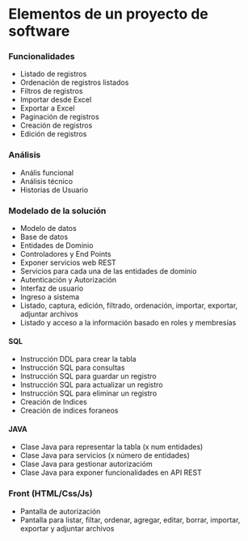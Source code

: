 # Elementos de un proyecto de software

### Funcionalidades
- Listado de registros
- Ordenación de registros listados
- Filtros de registros
- Importar desde Excel
- Exportar a Excel
- Paginación de registros
- Creación de registros
- Edición de registros

### Análisis
- Anális funcional
- Análisis técnico
- Historias de Usuario

### Modelado de la solución
- Modelo de datos
- Base de datos
- Entidades de Dominio
- Controladores y End Points
- Exponer servicios web REST
- Servicios para cada una de las entidades de dominio
- Autenticación y Autorización
- Interfaz de usuario
- Ingreso a sistema
- Listado, captura, edición, filtrado, ordenación, importar, exportar, adjuntar archivos
- Listado y acceso a la información basado en roles y membresías

#### SQL

- Instrucción DDL para crear la tabla
- Instrucción SQL para consultas
- Instrucción SQL para guardar un registro
- Instrucción SQL para actualizar un registro
- Instrucción SQL para eliminar un registro
- Creación de Indices
- Creación de indices foraneos

#### JAVA
- Clase Java para representar la tabla (x num entidades)
- Clase Java para servicios (x número de entidades)
- Clase Java para gestionar autorizacióm
- Clase Java para exponer funcionalidades en API REST


### Front (HTML/Css/Js)

- Pantalla de autorización
- Pantalla para listar, filtar, ordenar, agregar, editar, borrar, importar, exportar y adjuntar archivos


